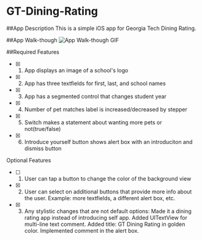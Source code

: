 # GT-Dining-Rating

##App Description
This is a simple iOS app for Georgia Tech Dining Rating.

##App Walk-though
![App Walk-though GIF](https://github.com/markov42/GT-Dining-Rating/blob/main/App-Walk-though.gif)

##Required Features
- [x] 1. App displays an image of a school's logo
- [x] 2. App has three textfields for first, last, and school names
- [x] 3. App has a segmented control that changes student year
- [x] 4. Number of pet matches label is increased/decreased by stepper
- [x] 5. Switch makes a statement about wanting more pets or not(true/false)
- [x] 6. Introduce yourself button shows alert box with an introduciton and dismiss button

Optional Features
- [ ] 1. User can tap a button to change the color of the background view
- [x] 2. User can select on additional buttons that provide more info about the user. Example: more textfields, a different alert box, etc.
- [x] 3. Any stylistic changes that are not default options:
        Made it a dining rating app instead of introducing self app. 
        Added UITextView for multi-line text comment. 
        Added title: GT Dining Rating in golden color. Implemented comment in the alert box.
